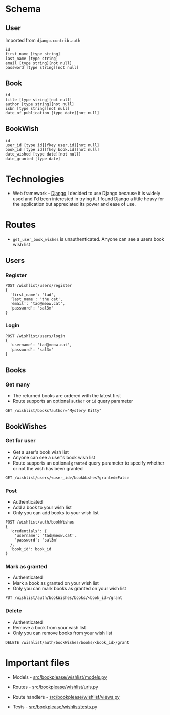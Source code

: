 
# Schema
## User
Imported from `django.contrib.auth`
```
id
first_name [type string]
last_name [type string]
email [type string][not null]
password [type string][not null]
```

## Book
```
id
title [type string][not null]
author [type string][not null]
isbn [type string][not null]
date_of_publication [type date][not null]
```

## BookWish
```
id
user_id [type id][fkey user.id][not null]
book_id [type id][fkey book.id][not null]
date_wished [type date][not null]
date_granted [type date]
```

# Technologies
- Web framework - [Django](https://www.djangoproject.com/)
I decided to use Django because it is widely used and I'd been interested in trying it. I found Django a little heavy for the application but appreciated its power and ease of use.

# Routes
- `get_user_book_wishes` is unauthenticated. Anyone can see a users book wish list

## Users
### Register
```
POST /wishlist/users/register
{
  'first_name': 'tad',
  'last_name': 'the cat',
  'email': 'tad@meow.cat',
  'password': 'sal3m'
}
```

### Login
```
POST /wishlist/users/login
{
  'username': 'tad@meow.cat',
  'password': 'sal3m'
}
```

## Books

### Get many
- The returned books are ordered with the latest first
- Route supports an optional `author` or `id` query parameter
```
GET /wishlist/books?author="Mystery Kitty"
```

## BookWishes
### Get for user
- Get a user's book wish list
- Anyone can see a user's book wish list
- Route supports an optional `granted` query parameter to specify whether or not the wish has been granted
```
GET /wishlist/users/<user_id>/bookWishes?granted=False
```

### Post
- Authenticated
- Add a book to your wish list
- Only you can add books to your wish list
```
POST /wishlist/auth/bookWishes
{
  'credentials': {
    'username': 'tad@meow.cat',
    'password': 'sal3m'
  },
  'book_id': book_id
}
```

### Mark as granted
- Authenticated
- Mark a book as granted on your wish list
- Only you can mark books as granted on your wish list
```
PUT /wishlist/auth/bookWishes/books/<book_id>/grant
```

### Delete
- Authenticated
- Remove a book from your wish list
- Only you can remove books from your wish list
```
DELETE /wishlist/auth/bookWishes/books/<book_id>/grant
```

# Important files
- Models -  [src/bookplease/wishlist/models.py](https://github.com/ankihg/book-please/blob/master/src/bookplease/wishlist/models.py)

- Routes - [src/bookplease/wishlist/urls.py](https://github.com/ankihg/book-please/blob/master/src/bookplease/wishlist/urls.py)

- Route handlers - [src/bookplease/wishlist/views.py](https://github.com/ankihg/book-please/blob/master/src/bookplease/wishlist/views.py)

- Tests -  [src/bookplease/wishlist/tests.py](https://github.com/ankihg/book-please/blob/master/src/bookplease/wishlist/tests.py)
